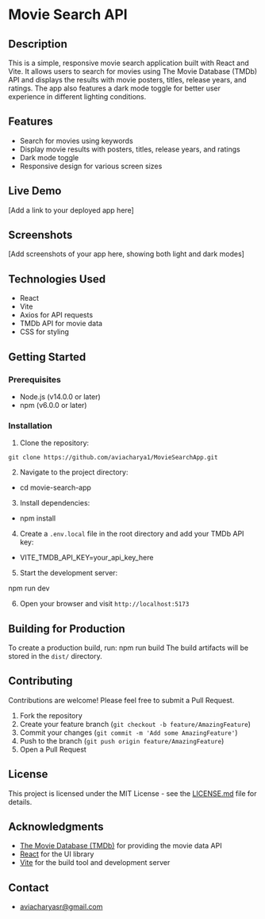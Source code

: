 # Movie Search API

## Description

This is a simple, responsive movie search application built with React and Vite. It allows users to search for movies using The Movie Database (TMDb) API and displays the results with movie posters, titles, release years, and ratings. The app also features a dark mode toggle for better user experience in different lighting conditions.

## Features

- Search for movies using keywords
- Display movie results with posters, titles, release years, and ratings
- Dark mode toggle
- Responsive design for various screen sizes

## Live Demo

[Add a link to your deployed app here]

## Screenshots

[Add screenshots of your app here, showing both light and dark modes]

## Technologies Used

- React
- Vite
- Axios for API requests
- TMDb API for movie data
- CSS for styling

## Getting Started

### Prerequisites

- Node.js (v14.0.0 or later)
- npm (v6.0.0 or later)

### Installation

1. Clone the repository:

```
git clone https://github.com/aviacharya1/MovieSearchApp.git

```
2. Navigate to the project directory:

- cd movie-search-app

3. Install dependencies:

- npm install

4. Create a `.env.local` file in the root directory and add your TMDb API key:

- VITE_TMDB_API_KEY=your_api_key_here


5. Start the development server:

npm run dev

6. Open your browser and visit `http://localhost:5173`

## Building for Production

To create a production build, run:
npm run build
The build artifacts will be stored in the `dist/` directory.

## Contributing

Contributions are welcome! Please feel free to submit a Pull Request.

1. Fork the repository
2. Create your feature branch (`git checkout -b feature/AmazingFeature`)
3. Commit your changes (`git commit -m 'Add some AmazingFeature'`)
4. Push to the branch (`git push origin feature/AmazingFeature`)
5. Open a Pull Request

## License

This project is licensed under the MIT License - see the [LICENSE.md](LICENSE.md) file for details.

## Acknowledgments

- [The Movie Database (TMDb)](https://www.themoviedb.org/) for providing the movie data API
- [React](https://reactjs.org/) for the UI library
- [Vite](https://vitejs.dev/) for the build tool and development server

## Contact

- [aviacharyasr@gmail.com](mailto:aviacharyasr@gmail.com)

